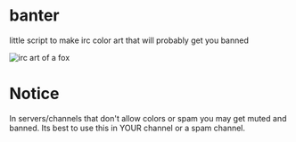 # banter
little script to make irc color art that will probably get you banned

![irc art of a fox](https://camo.githubusercontent.com/689f11dbb34760a62d17a14e8cbcf3f5099dc743a9b4548a10cb7ae4118b163a/68747470733a2f2f74746d2e73682f6476732e706e67)

# Notice
In servers/channels that don't allow colors or spam you may get muted and banned.
Its best to use this in YOUR channel or a spam channel.
